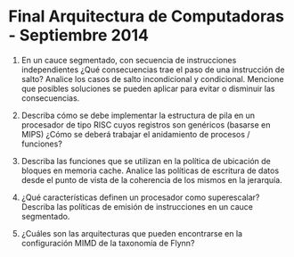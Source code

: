 Final Arquitectura de Computadoras - Septiembre 2014
====================================================

1. En un cauce segmentado, con secuencia de instrucciones independientes ¿Qué
   consecuencias trae el paso de una instrucción de salto? Analice los casos de
   salto incondicional y condicional. Mencione que posibles soluciones se
   pueden aplicar para evitar o disminuir las consecuencias.

2. Describa cómo se debe implementar la estructura de pila en un procesador de
   tipo RISC cuyos registros son genéricos (basarse en MIPS) ¿Cómo se deberá
   trabajar el anidamiento de procesos / funciones?

3. Describa las funciones que se utilizan en la política de ubicación de
   bloques en memoria cache. Analice las políticas de escritura de datos desde
   el punto de vista de la coherencia de los mismos en la jerarquía.

4. ¿Qué características definen un procesador como superescalar? Describa las
   políticas de emisión de instrucciones en un cauce segmentado.

5. ¿Cuáles son las arquitecturas que pueden encontrarse en la configuración
   MIMD de la taxonomía de Flynn?